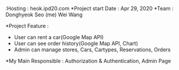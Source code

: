 :Hosting : heok.ipd20.com
*Project start Date : Apr 29, 2020
*Team :	Donghyeok Seo (me)
	Wei Wang

*Project Feature : 
- User can rent a car(Google Map API)
- User can see order history(Google Map API, Chart)
- Admin can manage stores, Cars, Cartypes, Reservations, Orders

*My Main Responsible : Authorization & Authentication, Admin Page
